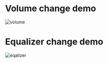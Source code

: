 # Volume change demo
![volume](./docs/volume.gif)

# Equalizer change demo
![eqalizer](./docs/sliders.gif)
